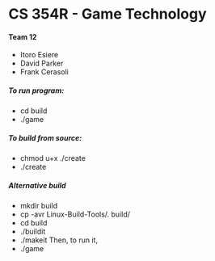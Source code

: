 # CS 354R - Game Technology

#### Team 12
* Itoro Esiere
* David Parker
* Frank Cerasoli

##### To run program:
* cd build
* ./game

##### To build from source:
* chmod u+x ./create
* ./create

##### Alternative build
* mkdir build
* cp -avr Linux-Build-Tools/. build/
* cd build
* ./buildit
* ./makeit
Then, to run it,
* ./game
